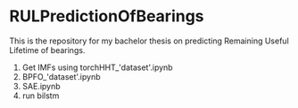 # RULPredictionOfBearings
This is the repository for my bachelor thesis on predicting Remaining Useful Lifetime of bearings.

1. Get IMFs using torchHHT_'dataset'.ipynb
2. BPFO_'dataset'.ipynb
3. SAE.ipynb
4. run bilstm